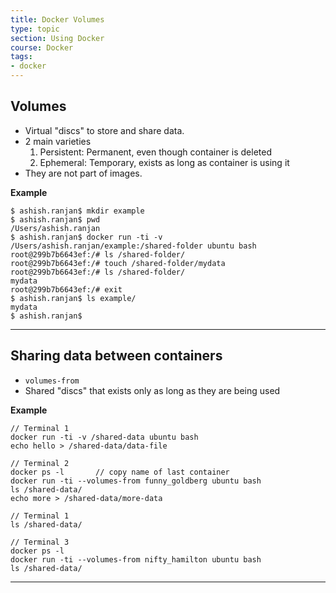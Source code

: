 ```yaml
---
title: Docker Volumes
type: topic
section: Using Docker
course: Docker
tags:
- docker
---
```

## Volumes
- Virtual "discs" to store and share data.
- 2 main varieties
    1. Persistent: Permanent, even though container is deleted
    2. Ephemeral: Temporary, exists as long as container is using it
- They are not part of images.

**Example**
```
$ ashish.ranjan$ mkdir example
$ ashish.ranjan$ pwd
/Users/ashish.ranjan
$ ashish.ranjan$ docker run -ti -v /Users/ashish.ranjan/example:/shared-folder ubuntu bash
root@299b7b6643ef:/# ls /shared-folder/
root@299b7b6643ef:/# touch /shared-folder/mydata
root@299b7b6643ef:/# ls /shared-folder/
mydata
root@299b7b6643ef:/# exit
$ ashish.ranjan$ ls example/
mydata
$ ashish.ranjan$ 
```

---
## Sharing data between containers
- `volumes-from`
- Shared "discs" that exists only as long as they are being used

**Example**
```
// Terminal 1
docker run -ti -v /shared-data ubuntu bash
echo hello > /shared-data/data-file

// Terminal 2
docker ps -l       // copy name of last container
docker run -ti --volumes-from funny_goldberg ubuntu bash
ls /shared-data/
echo more > /shared-data/more-data

// Terminal 1
ls /shared-data/

// Terminal 3
docker ps -l
docker run -ti --volumes-from nifty_hamilton ubuntu bash
ls /shared-data/

```

---